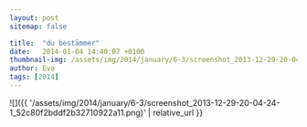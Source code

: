 ```yaml
---
layout: post
sitemap: false

title:  "du bestämmer"
date:   2014-01-04 14:40:07 +0100
thumbnail-img: /assets/img/2014/january/6-3/screenshot_2013-12-29-20-04-24-1_52c80f2bddf2b32710922a11.png
author: Eva
tags: [2014]
---
```




![]({{ '/assets/img/2014/january/6-3/screenshot_2013-12-29-20-04-24-1_52c80f2bddf2b32710922a11.png)'  | relative_url }}

